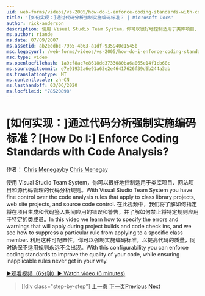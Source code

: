 ```yaml
---
uid: web-forms/videos/vs-2005/how-do-i-enforce-coding-standards-with-code-analysis
title: '[如何实现：]通过代码分析强制实施编码标准？ | Microsoft Docs'
author: rick-anderson
description: 使用 Visual Studio Team System，你可以很好地控制适用于类库项目、网站项目和源代码共同 ... 的代码分析规则。
ms.author: riande
ms.date: 07/09/2007
ms.assetid: ab2eedbc-79b5-4b63-a1df-935940c1545b
msc.legacyurl: /web-forms/videos/vs-2005/how-do-i-enforce-coding-standards-with-code-analysis
msc.type: video
ms.openlocfilehash: 1a9cf8ac7e8618dd3733080ba6a065e14f1cb68c
ms.sourcegitcommit: e7e91932a6e91a63e2e46417626f39d6b244a3ab
ms.translationtype: MT
ms.contentlocale: zh-CN
ms.lasthandoff: 03/06/2020
ms.locfileid: "78520898"
---
```

# <a name="how-do-i-enforce-coding-standards-with-code-analysis"></a><span data-ttu-id="5a286-104">[如何实现：]通过代码分析强制实施编码标准？</span><span class="sxs-lookup"><span data-stu-id="5a286-104">[How Do I:] Enforce Coding Standards with Code Analysis?</span></span>

<span data-ttu-id="5a286-105">作者： [Chris Menegay](https://twitter.com/CMenegay)</span><span class="sxs-lookup"><span data-stu-id="5a286-105">by [Chris Menegay](https://twitter.com/CMenegay)</span></span>

<span data-ttu-id="5a286-106">使用 Visual Studio Team System，你可以很好地控制适用于类库项目、网站项目和源代码管理的代码分析规则。</span><span class="sxs-lookup"><span data-stu-id="5a286-106">With Visual Studio Team System you have fine control over the code analysis rules that apply to class library projects, web site projects, and source code control.</span></span> <span data-ttu-id="5a286-107">在此视频中，我们将了解如何指定将在项目生成和代码签入期间应用的错误和警告，并了解如何禁止将特定规则应用于特定的类成员。</span><span class="sxs-lookup"><span data-stu-id="5a286-107">In this video we learn how to specify the errors and warnings that will apply during project builds and code check ins, and we see how to suppress a particular rule from applying to a specific class member.</span></span> <span data-ttu-id="5a286-108">利用这种可配置性，你可以强制实施编码标准，以提高代码的质量，同时确保不适用规则永远不会出现。</span><span class="sxs-lookup"><span data-stu-id="5a286-108">With this configurability you can enforce coding standards to improve the quality of your code, while ensuring inapplicable rules never get in your way.</span></span>

[<span data-ttu-id="5a286-109">&#9654;观看视频（6分钟）</span><span class="sxs-lookup"><span data-stu-id="5a286-109">&#9654; Watch video (6 minutes)</span></span>](https://channel9.msdn.com/Blogs/ASP-NET-Site-Videos/how-do-i-enforce-coding-standards-with-code-analysis)

> [!div class="step-by-step"]
> <span data-ttu-id="5a286-110">[上一页](how-do-i-set-up-distributed-load-testing-for-high-volume-tests.md)
> [下一页](how-do-i-use-generic-tests.md)</span><span class="sxs-lookup"><span data-stu-id="5a286-110">[Previous](how-do-i-set-up-distributed-load-testing-for-high-volume-tests.md)
[Next](how-do-i-use-generic-tests.md)</span></span>
